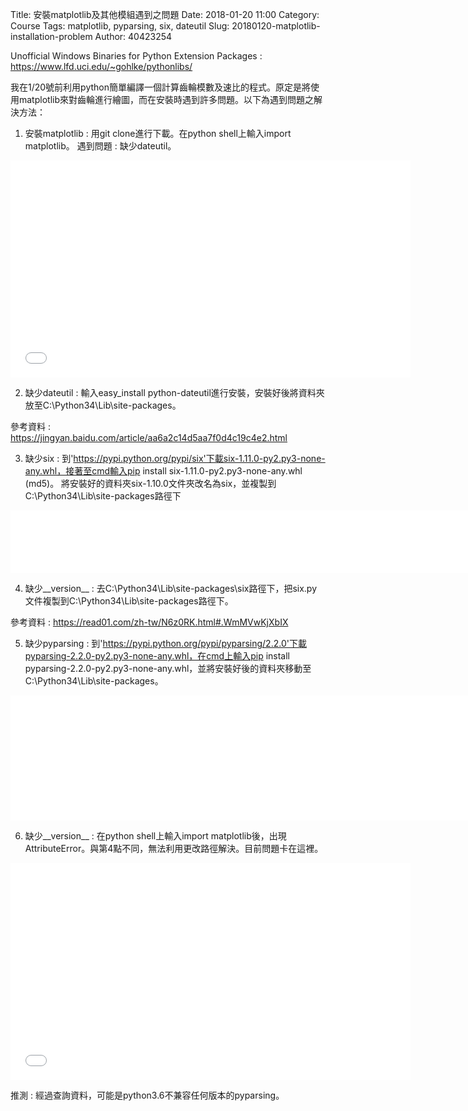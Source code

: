 Title: 安裝matplotlib及其他模組遇到之問題
Date: 2018-01-20 11:00
Category: Course
Tags: matplotlib, pyparsing, six, dateutil
Slug: 20180120-matplotlib-installation-problem
Author: 40423254

Unofficial Windows Binaries for Python Extension Packages : 
<a href="https://www.lfd.uci.edu/~gohlke/pythonlibs/" target="_blank" title="https://www.lfd.uci.edu/~gohlke/pythonlibs/">https://www.lfd.uci.edu/~gohlke/pythonlibs/</a>

我在1/20號前利用python簡單編譯一個計算齒輪模數及速比的程式。原定是將使用matplotlib來對齒輪進行繪圖，而在安裝時遇到許多問題。以下為遇到問題之解決方法：

<!-- PELICAN_END_SUMMARY -->

1. 安裝matplotlib : 用git clone進行下載。在python shell上輸入import matplotlib。
                             遇到問題 : 缺少dateutil。
                             
<iframe src="./../pictures/problem1-require-dateutil.jpg" width="640" height="347" frameborder="0" webkitallowfullscreen mozallowfullscreen allowfullscreen></iframe>

2. 缺少dateutil : 輸入easy_install python-dateutil進行安裝，安裝好後將資料夾放至C:\Python34\Lib\site-packages。

參考資料 : 
<a href="https://jingyan.baidu.com/article/aa6a2c14d5aa7f0d4c19c4e2.html" target="_blank" title="https://jingyan.baidu.com/article/aa6a2c14d5aa7f0d4c19c4e2.html">https://jingyan.baidu.com/article/aa6a2c14d5aa7f0d4c19c4e2.html</a>

3. 缺少six : 到'https://pypi.python.org/pypi/six'下載six-1.11.0-py2.py3-none-any.whl，接著至cmd輸入pip install six-1.11.0-py2.py3-none-any.whl (md5)。
將安裝好的資料夾six-1.10.0文件夾改名為six，並複製到C:\Python34\Lib\site-packages路徑下

<iframe src="./../pictures/problem2-download-six.jpg" width="1200" height="100" frameborder="0" webkitallowfullscreen mozallowfullscreen allowfullscreen></iframe>

4. 缺少__version__ : 去C:\Python34\Lib\site-packages\six路徑下，把six.py文件複製到C:\Python34\Lib\site-packages路徑下。

參考資料 : 
<a href="https://read01.com/zh-tw/N6z0RK.html#.WmMVwKjXbIX" target="_blank" title="https://read01.com/zh-tw/N6z0RK.html#.WmMVwKjXbIX">https://read01.com/zh-tw/N6z0RK.html#.WmMVwKjXbIX</a>

5. 缺少pyparsing : 到'https://pypi.python.org/pypi/pyparsing/2.2.0'下載pyparsing-2.2.0-py2.py3-none-any.whl，在cmd上輸入pip install pyparsing-2.2.0-py2.py3-none-any.whl，並將安裝好後的資料夾移動至C:\Python34\Lib\site-packages。

<iframe src="./../pictures/problem3-download-pyparsing.jpg" width="1200" height="200" frameborder="0" webkitallowfullscreen mozallowfullscreen allowfullscreen></iframe>

6. 缺少__version__ : 在python shell上輸入import matplotlib後，出現AttributeError。與第4點不同，無法利用更改路徑解決。目前問題卡在這裡。

<iframe src="./../pictures/problem4-attributeerror-pyparsing.jpg" width="640" height="347" frameborder="0" webkitallowfullscreen mozallowfullscreen allowfullscreen></iframe>

推測 : 經過查詢資料，可能是python3.6不兼容任何版本的pyparsing。
